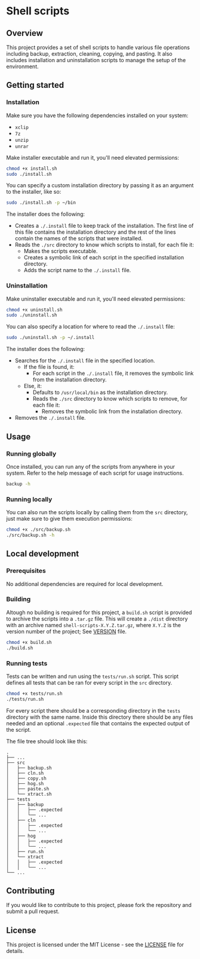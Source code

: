 # Shell scripts

## Overview
This project provides a set of shell scripts to handle various file operations including backup, extraction, cleaning, copying, and pasting. It also includes installation and uninstallation scripts to manage the setup of the environment.

## Getting started

### Installation

Make sure you have the following dependencies installed on your system:
- `xclip`
- `7z`
- `unzip`
- `unrar`

Make installer executable and run it, you'll need elevated permissions:

```sh
chmod +x install.sh
sudo ./install.sh
```

You can specify a custom installation directory by passing it as an argument to the installer, like so:

```sh
sudo ./install.sh -p ~/bin
```

The installer does the following:
- Creates a `./.install` file to keep track of the installation. The first line of this file contains the installation directory and the rest of the lines contain the names of the scripts that were installed.
- Reads the `./src` directory to know which scripts to install, for each file it:
    - Makes the scripts executable.
    - Creates a symbolic link of each script in the specified installation directory.
    - Adds the script name to the `./.install` file.

### Uninstallation

Make uninstaller executable and run it, you'll need elevated permissions:

```sh
chmod +x uninstall.sh
sudo ./uninstall.sh
```

You can also specify a location for where to read the `./.install` file:

```sh
sudo ./uninstall.sh -p ~/.install
```

The installer does the following:
- Searches for the `./.install` file in the specified location.
    - If the file is found, it:
        - For each script in the `./.install` file, it removes the symbolic link from the installation directory.
    - Else, it:
        - Defaults to `/usr/local/bin` as the installation directory.
        - Reads the `./src` directory to know which scripts to remove, for each file it:
            - Removes the symbolic link from the installation directory.
- Removes the `./.install` file.

## Usage

### Running globally

Once installed, you can run any of the scripts from anywhere in your system.
Refer to the help message of each script for usage instructions.

```sh
backup -h
```

### Running locally

You can also run the scripts locally by calling them from the `src` directory, just make sure to give them execution permissions:

```sh
chmod +x ./src/backup.sh
./src/backup.sh -h
```

## Local development

### Prerequisites

No additional dependencies are required for local development.

### Building

Altough no building is required for this project, a `build.sh` script is provided to archive the scripts into a `.tar.gz` file.
This will create a `./dist` directory with an archive named `shell-scripts-X.Y.Z.tar.gz`, where `X.Y.Z` is the version number of the project; See [VERSION](./VERSION) file.

```sh
chmod +x build.sh
./build.sh
```

### Running tests

Tests can be written and run using the `tests/run.sh` script. 
This script defines all tests that can be ran for every script in the `src` directory.

```sh
chmod +x tests/run.sh
./tests/run.sh
```

For every script there should be a corresponding directory in the `tests` directory with the same name. 
Inside this directory there should be any files needed and an optional `.expected` file that contains the expected output of the script.

The file tree should look like this:

```
.
├── ...
├── src
│   ├── backup.sh
│   ├── cln.sh
│   ├── copy.sh
│   ├── hog.sh
│   ├── paste.sh
│   └── xtract.sh
├── tests
│   ├── backup
│   │   ├── .expected
│   │   └── ...
│   ├── cln
│   │   ├── .expected
│   │   └── ...
│   ├── hog
│   │   ├── .expected
│   │   └── ...
│   ├── run.sh
│   └── xtract
│   │   ├── .expected
│   │   └── ...
└── ...
```

## Contributing

If you would like to contribute to this project, please fork the repository and submit a pull request.

## License

This project is licensed under the MIT License - see the [LICENSE](./LICENSE) file for details.
